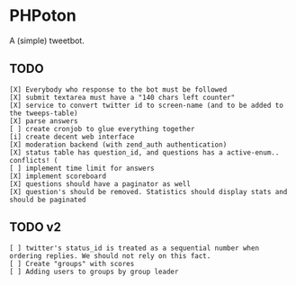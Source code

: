PHPoton
=======
A (simple) tweetbot.


TODO
-----------
    [X] Everybody who response to the bot must be followed
    [X] submit textarea must have a "140 chars left counter"
    [X] service to convert twitter id to screen-name (and to be added to the tweeps-table)
    [X] parse answers
    [ ] create cronjob to glue everything together
    [i] create decent web interface
    [X] moderation backend (with zend_auth authentication)
    [X] status table has question_id, and questions has a active-enum.. conflicts! (
    [ ] implement time limit for answers
    [X] implement scoreboard
    [X] questions should have a paginator as well
    [X] question's should be removed. Statistics should display stats and should be paginated

TODO v2
------------
    [ ] twitter's status_id is treated as a sequential number when ordering replies. We should not rely on this fact.
    [ ] Create "groups" with scores
    [ ] Adding users to groups by group leader
